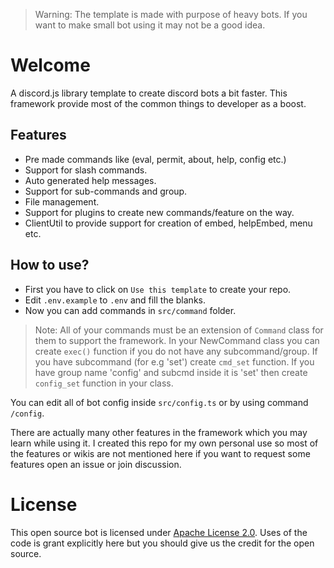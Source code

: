 > Warning: The template is made with purpose of heavy bots. If you want to make small bot using it may not be a good idea.

# Welcome
A discord.js library template to create discord bots a bit faster. This framework provide most of the common things to developer as a boost.

## Features
- Pre made commands like (eval, permit, about, help, config etc.)
- Support for slash commands.
- Auto generated help messages.
- Support for sub-commands and group.
- File management.
- Support for plugins to create new commands/feature on the way.
- ClientUtil to provide support for creation of embed, helpEmbed, menu etc.

## How to use?
- First you have to click on `Use this template` to create your repo.
- Edit `.env.example` to `.env` and fill the blanks.
- Now you can add commands in `src/command` folder.

> Note: All of your commands must be an extension of `Command` class for them to support the framework.
> In your NewCommand class you can create `exec()` function if you do not have any subcommand/group. If you have subcommand (for e.g 'set') create `cmd_set` function. If you have group name 'config' and subcmd inside it is 'set' then create `config_set` function in your class.

You can edit all of bot config inside `src/config.ts` or by using command `/config`.

There are actually many other features in the framework which you may learn while using it. I created this repo for my own personal use so most of the features or wikis are not mentioned here if you want to request some features open an issue or join discussion.

# License
This open source bot is licensed under [Apache License 2.0](https://github.com/Shashank3736/discord.js-template/blob/master/LICENSE). Uses of the code is grant explicitly here but you should give us the credit for the open source.
